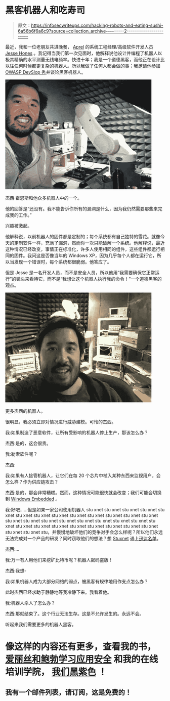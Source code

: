 # 黑客机器人和吃寿司

> 原文：<https://infosecwriteups.com/hacking-robots-and-eating-sushi-6a56b6f6a6c9?source=collection_archive---------2----------------------->

最近，我和一位老朋友共进晚餐， [Aprel](http://www.aprel.com) 的系统工程经理/高级软件开发人员 [Jesse Hones](https://www.linkedin.com/in/jesse-hones-7354b4166/) 。我记得当我们第一次见面时，他解释说他设计并编程了机器人以极其精确的水平测量无线电频率。快进十年；我是一个道德黑客，而他正在设计比以往任何时候都更复杂的机器人。所以我做了任何人都会做的事；我邀请他参加 [OWASP DevSlop 秀](https://aka.ms/devslopshow)并谈论黑客机器人。

![](img/a62169ebb9974608e9d9bf14db9a923b.png)

杰西·霍恩斯和他众多机器人中的一个。

他的回答是“还没有。我不能告诉你所有的漏洞是什么，因为我仍然需要那些来完成我的工作。”

兴趣被激起。

他解释说，以前机器人的固件都是定制的；每个系统都有自己独特的雪花。就像今天的定制软件一样，充满了漏洞，然而你一次只能破解一个系统。他解释说，最近这种情况已经改变，事情正在标准化，许多人使用相同的组件，这些组件都运行相同的固件。我问这是否像当年的 Windows XP，因为几乎每个人都在运行它，所以当发现一个错误时，每个系统都很脆弱。他答应了。

但是 Jesse 是一名开发人员，而不是安全人员，所以他用“我需要确保它正常运行”的镜头来看待它，而不是“我想让这个机器人执行我的命令！”一个道德黑客的观点。

![](img/d09ca8922396d62305211828a1110a82.png)

更多杰西的机器人。

很明显，我必须立即对情况进行威胁建模。可怜的杰西。

我:如果制造了恶意软件，让所有受影响的机器人停止生产，那该怎么办？

杰西:是的，这会很贵。

我:勒索软件呢？

杰西:<unhappy face=""></unhappy>

我:如果有人接管机器人，让它们在每 20 个芯片中植入某种东西来监视用户，会怎么样？作为供应链攻击？

杰西:是的，那会非常糟糕。然而，这种情况可能很快就会改变；我们可能会切换到 [Windows Embedded](https://docs.microsoft.com/windows/configuration/lockdown-features-windows-10?WT.mc_id=SheHacksPurple-Blog-tajanca) 。

我:好吧……但是如果一家公司使用机器人 stu xnet stu xnet stu xnet stu xnet stu xnet stu xnet stu xnet stu xnet stu xnet stu xnet stu xnet stu xnet stu xnet stu xnet stu xnet stu xnet stu xnet stu xnet stu xnet stu xnet stu xnet stu xnet stu xnet stu xnet stu xnet stu xnet stu xnet stu xnet stu xnet stu xnet stu xnet stu xnet stu，并慢慢地破坏他们的竞争对手会怎么样呢？所以他们永远无法完成对一个产品的研发？同时窃取他们的想法？想 [Stuxnet](https://en.wikipedia.org/wiki/Stuxnet) 遇上[迅达名单](https://en.wikipedia.org/wiki/Schindler%27s_List)。

杰西:…

我:万一有人用他们来挖矿比特币呢？机器人密码盗版！

杰西:我想-

我:如果机器人成为大部分网络的弱点，被黑客有规律地用作支点怎么办？

此时杰西已经求助于静静地等我冷静下来。我看着他。

我:机器人杀人了怎么办？

杰西:那就结束了。这个行业无法生存。这是不允许发生的。永远不会。

听起来我们需要更多的机器人黑客。

# **像这样的内容还有更多，查看我的书，** [**爱丽丝和鲍勃学习应用安全**](https://aliceandboblearn.com/) **和我的在线培训学院，** [**我们黑紫色**](https://academy.wehackpurple.com/) **！**

## 我有一个邮件列表，请订阅，这是免费的！